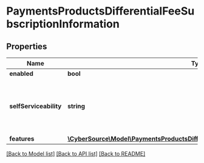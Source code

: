 # PaymentsProductsDifferentialFeeSubscriptionInformation

## Properties
Name | Type | Description | Notes
------------ | ------------- | ------------- | -------------
**enabled** | **bool** |  | [optional] 
**selfServiceability** | **string** | Indicates if the organization can enable this product using self service. | [optional] [default to 'NOT_SELF_SERVICEABLE']
**features** | [**\CyberSource\Model\PaymentsProductsDifferentialFeeSubscriptionInformationFeatures**](PaymentsProductsDifferentialFeeSubscriptionInformationFeatures.md) |  | [optional] 

[[Back to Model list]](../README.md#documentation-for-models) [[Back to API list]](../README.md#documentation-for-api-endpoints) [[Back to README]](../README.md)


